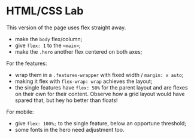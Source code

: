 # HTML/CSS Lab

This version of the page uses flex straight away.

- make the `body` flex/column;
- give `flex: 1` to the `<main>`;
- make the `.hero` another flex centered on both axes;

For the features:

- wrap them in a `.features-wrapper` with fixed width / `margin: x auto`;
- making it flex with `flex-wrap: wrap` achieves the layout;
- the single features have `flex: 50%` for the parent layout and are flexes on their own for their content. Observe how a grid layout would have spared that, but hey ho better than floats!

For mobile:

- give `flex: 100%;` to the single feature, below an opportune threshold;
- some fonts in the hero need adjustment too.